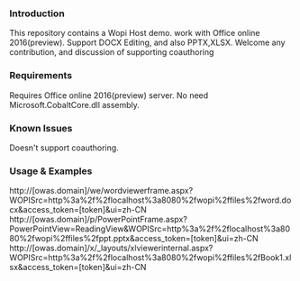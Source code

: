 ### Introduction

This repository contains a Wopi Host demo.
work with Office online 2016(preview). 
Support DOCX Editing, and also PPTX,XLSX.
Welcome any contribution, and discussion of supporting coauthoring

### Requirements

Requires Office online 2016(preview) server. 
No need Microsoft.CobaltCore.dll assembly. 

### Known Issues

Doesn't support coauthoring.

### Usage & Examples

http://[owas.domain]/we/wordviewerframe.aspx?WOPISrc=http%3a%2f%2flocalhost%3a8080%2fwopi%2ffiles%2fword.docx&access_token=[token]&ui=zh-CN
http://[owas.domain]/p/PowerPointFrame.aspx?PowerPointView=ReadingView&WOPISrc=http%3a%2f%2flocalhost%3a8080%2fwopi%2ffiles%2fppt.pptx&access_token=[token]&ui=zh-CN
http://[owas.domain]/x/_layouts/xlviewerinternal.aspx?WOPISrc=http%3a%2f%2flocalhost%3a8080%2fwopi%2ffiles%2fBook1.xlsx&access_token=[token]&ui=zh-CN
